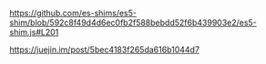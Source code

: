 https://github.com/es-shims/es5-shim/blob/592c8f49d4d6ec0fb2f588bebdd52f6b439903e2/es5-shim.js#L201

https://juejin.im/post/5bec4183f265da616b1044d7